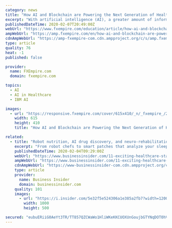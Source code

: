 ```yaml
---
category: news
title: "How AI and Blockchain are Powering the Next Generation of Healthcare"
excerpt: "With artificial intelligence (AI), a greater amount of information about our bodies ... whose Watson Supercomputer has analyzed more than 115,000 patients to gauge impact of symptoms are leading the charge in introducing AI into healthcare as a means to save precious resources like money and time. How can we use cutting edge technologies ..."
publishedDateTime: 2020-02-07T20:49:00Z
webUrl: "https://www.fxempire.com/education/article/how-ai-and-blockchain-are-powering-the-next-generation-of-healthcare-521998"
ampWebUrl: "https://amp.fxempire.com/en/how-ai-and-blockchain-are-powering-the-next-generation-of-healthcare/521998"
cdnAmpWebUrl: "https://amp-fxempire-com.cdn.ampproject.org/c/s/amp.fxempire.com/en/how-ai-and-blockchain-are-powering-the-next-generation-of-healthcare/521998"
type: article
quality: 76
heat: -1
published: false

provider:
  name: FXEmpire.com
  domain: fxempire.com

topics:
  - AI
  - AI in Healthcare
  - IBM AI

images:
  - url: "https://responsive.fxempire.com/cover/615x410/_n/_fxempire_/2018/08/Blockchain-Concept-99.jpg"
    width: 615
    height: 410
    title: "How AI and Blockchain are Powering the Next Generation of Healthcare"

related:
  - title: "Robot nutrition, AI drug discovery, and neuro-rehabilitation: 11 of the most exciting healthcare startups in Europe"
    excerpt: "From robot chefs to smart patches that analyze your sleeping habits, here are 11 of the most exciting health tech companies in Europe."
    publishedDateTime: 2020-02-04T09:29:00Z
    webUrl: "https://www.businessinsider.com/11-exciting-healthcare-startups-in-europe-2020-1"
    ampWebUrl: "https://www.businessinsider.com/11-exciting-healthcare-startups-in-europe-2020-1?amp"
    cdnAmpWebUrl: "https://www-businessinsider-com.cdn.ampproject.org/c/s/www.businessinsider.com/11-exciting-healthcare-startups-in-europe-2020-1?amp"
    type: article
    provider:
      name: Business Insider
      domain: businessinsider.com
    quality: 101
    images:
      - url: "https://i.insider.com/5e32f5e524306a1e385a2fb7?width=1200&format=jpeg"
        width: 1000
        height: 500

secured: "eubuERiiG0AeYt3TR/TT857QZCWaWo1HliWKeKKCUOXUnGoujbGTYNqDOT0hVAqy20ySP196REt/uJJe9tUtr7W1TUZ2dwVV/edYWrIjlnwpQcaTr3SzTkP0pRrXqDS3XBDltmVJZyp2M7dk8jHzIoyYl+7yf3OW6f+XrWZ5ECsAXRlqZ/go9+25jtZOTBytEEobB5LPjB0e4ImkXtbE9PIKj0WaPTkJiU958Wuhg+dcIzdMRqE5X8ePJiP0/4xkTXiagaC+XS97o3y19LkItXY4aE6IpA0SniBn2KF73lRW/2b9/SgEdvDk4/v94/Ql;JUmejbi9/nHPCm4s2B1zqA=="
---
```


